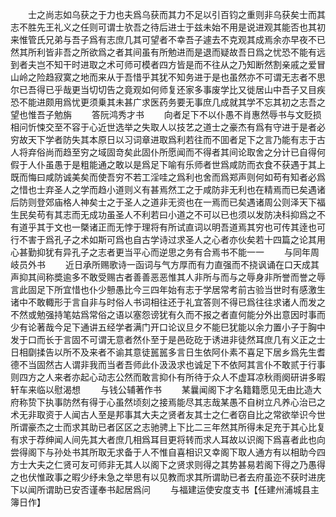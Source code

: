 <!-- { "loadSidebar": true } -->
　　士之尚志如乌获之于力也夫爲乌获而其力不足以引百钧之重则非乌获矣士而其志不胜先王礼义之任则可谓士欤吾之待后进士于兹未始不用是说进观其能否也其初来惟管氏兄弟与吾子爲有志庶几其可望者不幸吾子遽去不克观其成焉余亦早夜不已然其所利皆非吾之所欲爲之者其间虽有所勉进而是退而疑故吾日爲之忧恐不能有远到者夫岂不知干时进取之术可师可模者四方皆是而不往从之乃知断然割亲戚之爱冒山岭之险趋寂寞之地而来从于吾惜乎其犹不知务进于是也虽然亦不可谓无志者不思尔已吾得已乎哉更当切切告之竟观如何师复还家多事废学比又徙居山中吾子又目疾恐不能进颇用爲忧更须乗其未甚广求医药务要无事庶几成就其学不忘其初之志吾之望也惟吾子勉旃
　　答阮鸿秀才书
　　向者足下不以仆愚不肖惠然辱书与文贬损相问忻悚交至不容于心近世选举之失取人以技艺之道士之豪杰有爲有守进于是者必穷故天下学者防失其本原日以习词章进取爲利若往而不囬者足下之言乃能有志于古人将弃俗尚而趋至穷之域固竒矣此固仆所愿闻而不得者其间论取舍之分计已自得何假于人仆虽愚于是粗能通之敢以是爲足下喻有乐师者世爲咸防而衣食不获遇于其上既而悔曰咸防诚美矣而使吾穷不若工淫哇之爲利也舍而爲郑声则何如苟有知者必爲之惜也士弃圣人之学而趋小道则义有甚焉然工之于咸防非无利也在精焉而已矣遇诸后防则登郊庙格人神矣士之于圣人之道非无资也在一焉而已矣遇诸周公则泽天下福生民矣苟有其志而无成功虽圣人不利若曰小道之不可以已也须以发防决科抑爲之不有道乎其于文也一槩诸正而无悖于理将有所试直词以明吾道焉其穷也可传其逹也可行不害于爲孔子之术如斯可爲也自古学诗过求圣人之心者亦伙矣若十四篇之论其用心甚勤抑犹有异孔子之志者更当平心而逆思之务有合焉书不能一一
　　与同年周岐员外书
　　近日承所赐歌诗一函词与气方厚而有力直强而不挠讽诵在口天成其声抑其间称奬逾多不敢受赐古者善善恶恶惟其人非所与而与之辱身非所誉而誉之辱言此固足下所宜惜也仆少戅愚比今三四年始有志于学居常考前古验当世时有感激生诸中不敢輙形于言自非与时俗人书词相往还于礼宜答则不得已爲往往求诸人而发之不然或勉强持笔姑爲常俗之语以塞怨谤犹有久而不报之者直何能分外出意因时事而少有论著哉今足下通讲五经学者满门开口论议旦夕不能巳犹能以余力置小子于胸中发于口而长于言固不可谓无意者然仆至于是邑矻矻于诱进非徒然耳庶几有义正之士日相劘揉告以所不及来者不谕其意徒嚚嚚多言日生依阿仆素不喜足下居乡爲先生耆德不当固然古人谓非我而当者吾师此仆汲汲求也诚足下不依阿其言仆不敢贰于行事则四方之人来者亦起心动志公然而敢言抑仆有所待于众人不虚耳凉秋雨阕研讲多暇轩车来临以慰渴想
　　与钱公辅著作书
　　某曩闻阁下才名籍籍愿见无由比造大府称贽下执事防然有得于心虽然顷刻之接焉能尽其志哉某愚不自树立凡养心治已之术无非取资于人闻古人至是邦事其大夫之贤者友其士之仁者窃自比之常欲举识今世所谓豪杰之士而求其助已者区区之志驰骋上下比二三年然其所得未足充于其心比复有求于荐绅闻人间先其大者庶几相爲耳目更将转而求人耳故以识阁下爲喜者此也向尝得阁下与孙处书其所取无求备于人不惟自喜相识又幸阁下取人通方有以相助今四方士大夫之仁贤可友可师非无其人以阁下之贤求则得之其势甚易若阁下得之乃愚得之也伏惟政事之暇少纾未急之举思有以见教而求其所谓助已者去府虽迩不获时进庑下以闻所谓助已安否谨奉书起居爲问
　　与福建运使安度支书【任建州浦城县主簿日作】
